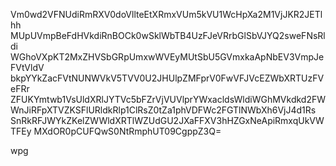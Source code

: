 Vm0wd2VFNUdiRmRXV0doVllteEtXRmxVUm5kVU1WcHpXa2M1VjJKR2JETlhh
MUpUVmpBeFdHVkdiRnBOCk0wSklWbTB4UzFJeVRrbGlSbVJYQ2sweFNsRldi
WGhoVXpKT2MxZHVSbGRpUmxwWVEyMUtSbU5GVmxkaApNbEV3VmpJeFVtVldV
bkpYYkZacFVtNUNWVkV5TVV0U2JHUlpZMFprV0FwVFJVcEZWbXRTUzFVeFRr
ZFUKYmtwb1VsUldXRlJYTVc5bFZrVjVUVlprYWxacldsWldiWGhMVkdkd2FW
WnJiRFpXTVZKSFlURldkRlp1ClRsZ0tZa1phVDFWc2FGTlNWbXh6VjJ4d1Rs
SnRkRFJWYkZKelZWWldXRTlWZUdGU2JXaFFXV3hHZGxNeApiRmxqUkVWTFEy
MXdOR0pCUFQwS0NtRmphUT09CgppZ3Q=

wpg